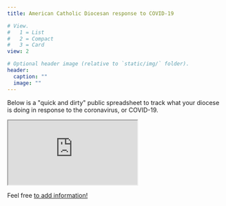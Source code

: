 ```yaml
---
title: American Catholic Diocesan response to COVID-19

# View.
#   1 = List
#   2 = Compact
#   3 = Card
view: 2

# Optional header image (relative to `static/img/` folder).
header:
  caption: ""
  image: ""
---
```


Below is a "quick and dirty" public spreadsheet to track what your diocese is doing in response to the coronavirus, or COVID-19. 

<iframe src="https://docs.google.com/spreadsheets/d/e/2PACX-1vTV4mkhynwhhy0yYppWnDVKHzvT0hsvN9L3FXZuODPJxHZR5ogx7LWuLJtevWvGVWBSv0netGblb1RN/pubhtml?widget=true&amp;headers=false"></iframe>

Feel free [to add information!](https://docs.google.com/spreadsheets/d/1VRMjj4gR64NUYotqaIYt0KYJBsvIc8TfuP6lGydyFiY/edit?usp=sharing)
